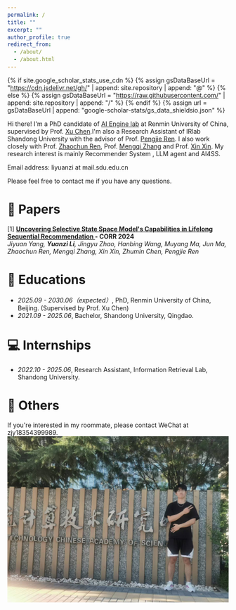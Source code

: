```yaml
---
permalink: /
title: ""
excerpt: ""
author_profile: true
redirect_from: 
  - /about/
  - /about.html
---
```


{% if site.google_scholar_stats_use_cdn %}
{% assign gsDataBaseUrl = "https://cdn.jsdelivr.net/gh/" | append: site.repository | append: "@" %}
{% else %}
{% assign gsDataBaseUrl = "https://raw.githubusercontent.com/" | append: site.repository | append: "/" %}
{% endif %}
{% assign url = gsDataBaseUrl | append: "google-scholar-stats/gs_data_shieldsio.json" %}

<span class='anchor' id='about-me'></span>
Hi there! I'm a PhD candidate of [AI Engine lab](https://www.ai-engine-lab.com/) at Renmin University of China, supervised by Prof. [Xu Chen](https://gsai.ruc.edu.cn/chenxu).I'm also a Research Assistant of IRlab Shandong University with the advisor of Prof. [Pengjie Ren](https://pengjieren.github.io/). I also work closely with Prof. [Zhaochun Ren](https://renzhaochun.github.io/), Prof. [Mengqi Zhang](https://zm7.github.io/) and Prof. [Xin Xin](https://xinxin-me.github.io/).
My research interest is mainly Recommender System , LLM agent and AI4SS. 

Email address: liyuanzi at mail.sdu.edu.cn

Please feel free to contact me if you have any questions.

# 📝 Papers

<!-- <div class='paper-box'> -->

<div class='paper-box-text' markdown="1">

[1] **[Uncovering Selective State Space Model's Capabilities in Lifelong Sequential Recommendation
](https://arxiv.org/pdf/2403.16371) - CORR 2024**  
*Jiyuan Yang, **Yuanzi Li**, Jingyu Zhao, Hanbing Wang, Muyang Ma, Jun Ma, Zhaochun Ren, Mengqi Zhang, Xin Xin, Zhumin Chen, Pengjie Ren*


<!-- # 🎖 Honors and Awards -->


# 📖 Educations

- *2025.09 - 2030.06（expected）*, PhD, Renmin University of China, Beijing. (Supervised by Prof. Xu Chen)
- *2021.09 - 2025.06*, Bachelor, Shandong University, Qingdao.

# 💻 Internships

- *2022.10 - 2025.06*, Research Assistant, Information Retrieval Lab, Shandong University.

# 💬 Others
If you're interested in my roommate, please contact WeChat at zjy18354399989.
<img src="../images/wechat_20250207175745.jpg" alt="Zjy" style="width: 600px;"/>


